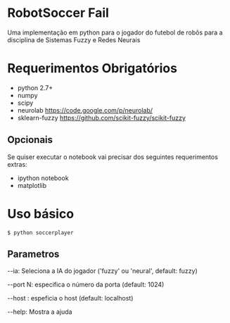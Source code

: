 # RobotSoccer Fail

Uma implementação em python para o jogador do futebol de robôs para a
disciplina de Sistemas Fuzzy e Redes Neurais

# Requerimentos Obrigatórios

- python 2.7+
- numpy
- scipy
- neurolab https://code.google.com/p/neurolab/
- sklearn-fuzzy https://github.com/scikit-fuzzy/scikit-fuzzy

## Opcionais

Se quiser executar o notebook vai precisar dos seguintes requerimentos extras:

- ipython notebook
- matplotlib


# Uso básico

```
$ python soccerplayer
```

## Parametros

  --ia: Seleciona a IA do jogador ('fuzzy' ou 'neural', default: fuzzy)

  --port N: especifica o número da porta (default: 1024)

  --host <host>: espeficia o host (default: localhost)

  --help: Mostra a ajuda
